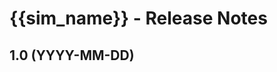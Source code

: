 # {{sim_name}} - Release Notes
<!-- 
Instructions:
* Replace {{sim_name}} with the simulation name.
* Replace YYYY-MM-DD with date in year-month-day format.
* Make sure version numbers are correct, in MAJOR.MINOR format, e.g. 1.2
* For a 1.0 release, only the 1.0 heading and date is needed. 
* Developer and designer should collaborate on what to include for any release beyond 1.0. 
* For each new MAJOR.MINOR version, add a section to the top of the doc - reverse chronological order, with the most-recent version at the top.
-->

<!-- 
## 1.1 (YYYY-MM-DD)

### New Features
* Describe a new feature. [optional link to issue](url)
* 

### Bug Fixes
* Describe a bug fix. [optional link to issue](url)
* 

### Other Changes
* Describe a change. [optional link to issue](url)
* ⚠️ Use this icon for a change that is breaking, removes a feature, etc. 
*
-->

## 1.0 (YYYY-MM-DD)
